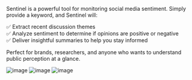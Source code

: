 Sentinel is a powerful tool for monitoring social media sentiment. Simply provide a keyword, and Sentinel will:

✅ Extract recent discussion themes<br>
✅ Analyze sentiment to determine if opinions are positive or negative<br>
✅ Deliver insightful summaries to help you stay informed<br>

Perfect for brands, researchers, and anyone who wants to understand public perception at a glance. <br>

![image](https://github.com/user-attachments/assets/7575227d-c9cd-4948-9b9d-d2d278b71988)
![image](https://github.com/user-attachments/assets/1b9e41c1-bb69-485b-ba5a-f51015a0f08f)
![image](https://github.com/user-attachments/assets/0a2d04ae-9d1c-42fc-93b2-fc84e0b87a8e)
